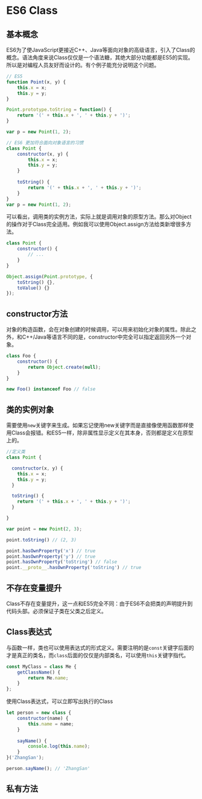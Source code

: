 # ES6 Class

## 基本概念

ES6为了使JavaScript更接近C++、Java等面向对象的高级语言，引入了Class的概念。语法角度来说Class仅仅是一个语法糖，其绝大部分功能都是ES5的实现。所以是对编程人员友好而设计的。有个例子能充分说明这个问题。

```javascript
// ES5
function Point(x, y) {
    this.x = x;
    this.y = y;
}

Point.prototype.toString = function() {
    return '(' + this.x + ', ' + this.y + ')';
}

var p = new Point(1, 2);

// ES6 更加符合面向对象语言的习惯
class Point {
    constructor(x, y) {
        this.x = x;
        this.y = y;
    }
    
    toString() {
        return '(' + this.x + ', ' + this.y + ')';
    }
}
var p = new Point(1, 2);
```

可以看出，调用类的实例方法，实际上就是调用对象的原型方法。那么对Object的操作对于Class完全适用。例如我可以使用Object.assign方法给类新增很多方法。

```javascript
class Point {
    constructor() {
        // ...
    }
}

Object.assign(Point.prototype, {
    toString() {},
    toValue() {}
});
```

## constructor方法

对象的构造函数，会在对象创建的时候调用，可以用来初始化对象的属性。除此之外，和C++/Java等语言不同的是，constructor中完全可以指定返回另外一个对象。

```javascript
class Foo {
    constructor() {
        return Object.create(null);
    }
}

new Foo() instanceof Foo // false
```

## 类的实例对象

需要使用`new`关键字来生成。如果忘记使用new关键字而是直接像使用函数那样使用Class会报错。和ES5一样，除非属性显示定义在其本身，否则都是定义在原型上的。

```javascript
//定义类
class Point {

  constructor(x, y) {
    this.x = x;
    this.y = y;
  }

  toString() {
    return '(' + this.x + ', ' + this.y + ')';
  }

}

var point = new Point(2, 3);

point.toString() // (2, 3)

point.hasOwnProperty('x') // true
point.hasOwnProperty('y') // true
point.hasOwnProperty('toString') // false
point.__proto__.hasOwnProperty('toString') // true
```

## 不存在变量提升

Class不存在变量提升，这一点和ES5完全不同：由于ES6不会把类的声明提升到代码头部。必须保证子类在父类之后定义。

## Class表达式

与函数一样，类也可以使用表达式的形式定义。需要注明的是`const`关键字后面的才是真正的类名，而`class`后面的仅仅是内部类名，可以使用`this`关键字指代。

```javascript
const MyClass = class Me {
    getClassName() {
        return Me.name;
    }
};
```

使用Class表达式，可以立即写出执行的Class

```javascript
let person = new class {
    constructor(name) {
        this.name = name;
    }
    
    sayName() {
        console.log(this.name);
    }
}('ZhangSan');

person.sayName(); // 'ZhangSan'
```

## 私有方法